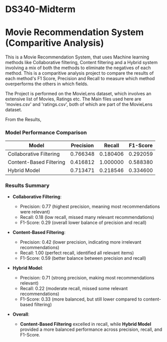 # DS340-Midterm

# Movie Recommendation System (Comparitive Analysis)

This is a Movie Recommendation System, that uses Machine learning methods like Collaborative filtering, Content filtering and a Hybrid system involving a mix of both the methods to eliminate the negatives of each method. This is a comparitive analysis project to compare the results of each method's F1 Score, Precision and Recall to measure which method overperforms the others in which fields. 

The Project is performed on the MovieLens dataset, which involves an extensive list of Movies, Ratings etc. The Main files used here are 'movies.csv' and 'ratings.csv', both of which are part of the MovieLens dataset. 

From the Results, 

### Model Performance Comparison

| Model                     | Precision | Recall   | F1-Score |
|----------------------------|-----------|----------|----------|
| Collaborative Filtering     | 0.766348  | 0.180406 | 0.292059 |
| Content-Based Filtering     | 0.416812  | 1.000000 | 0.588380 |
| Hybrid Model                | 0.713471  | 0.218546 | 0.334600 |

### Results Summary

- **Collaborative Filtering**:
  - Precision: 0.77 (highest precision, meaning most recommendations were relevant)
  - Recall: 0.18 (low recall, missed many relevant recommendations)
  - F1-Score: 0.29 (overall lower balance of precision and recall)

- **Content-Based Filtering**:
  - Precision: 0.42 (lower precision, indicating more irrelevant recommendations)
  - Recall: 1.00 (perfect recall, identified all relevant items)
  - F1-Score: 0.59 (better balance between precision and recall)

- **Hybrid Model**:
  - Precision: 0.71 (strong precision, making most recommendations relevant)
  - Recall: 0.22 (moderate recall, missed some relevant recommendations)
  - F1-Score: 0.33 (more balanced, but still lower compared to content-based filtering)

- **Overall**: 
  - **Content-Based Filtering** excelled in recall, while **Hybrid Model** provided a more balanced performance across precision, recall, and F1-Score.

